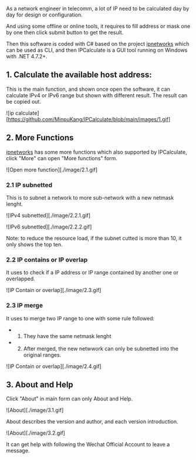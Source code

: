 As a network engineer in telecomm, a lot of IP need to be calculated day by day for design or configuration.

And using some offline or online tools, it requires to fill address or mask one by one then click submit button to get the result.

Then this software is coded with C# based on the project [ipnetworks](https://github.com/lduchosal/ipnetwork) which can be used as CLI, and then IPCalculate is  a GUI tool running on Windows with .NET 4.7.2+.


## 1. Calculate the available host address:
This is the main function, and shown once open the software, it can calculate IPv4 or IPv6 range but shown with different result. The result can be copied out.

![ip calculate][https://github.com/MinpuKang/IPCalculate/blob/main/images/1.gif]

## 2. More Functions
[ipnetworks](https://github.com/lduchosal/ipnetwork) has some more functions which also supported by IPCalculate, click "More" can open "More functions" form.

![Open more function][./image/2.1.gif]

### 2.1 IP subnetted
This is to subnet a network to more sub-network with a new netmask lenght.

![IPv4 subnetted][./image/2.2.1.gif]

![IPv6 subnetted][./image/2.2.2.gif]

Note: to reduce the resource load, if the subnet cutted is more than 10, it only shows the top ten.

### 2.2 IP contains or IP overlap
It uses to check if a IP address or IP range contained by another one or overlapped.

![IP Contain or overlap][./image/2.3.gif]

### 2.3 IP merge
It uses to merge two IP range to one with some rule followed:
- 1. They have the same netmask lenght
- 2. After merged, the new netwwork can only be subnetted into the original ranges.

![IP Contain or overlap][./image/2.4.gif]


## 3. About and Help 
Click "About" in main form can only About and Help.

![About][./image/3.1.gif]

About describes the version and author, and each version introduction.

![About][./image/3.2.gif]

It can get help with following the Wechat Official Account to leave a message.


